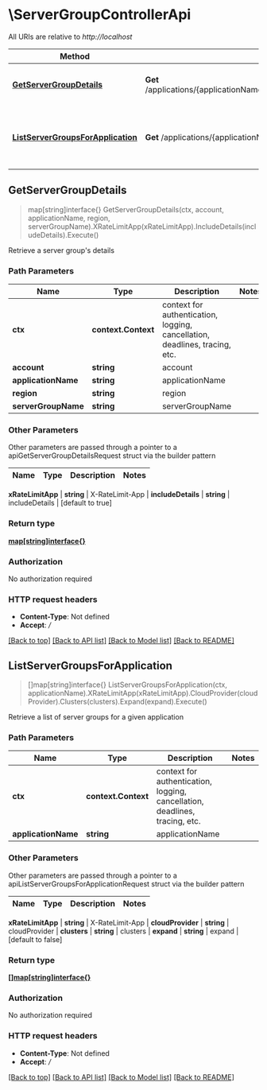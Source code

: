 # \ServerGroupControllerApi

All URIs are relative to *http://localhost*

Method | HTTP request | Description
------------- | ------------- | -------------
[**GetServerGroupDetails**](ServerGroupControllerApi.md#GetServerGroupDetails) | **Get** /applications/{applicationName}/serverGroups/{account}/{region}/{serverGroupName} | Retrieve a server group&#39;s details
[**ListServerGroupsForApplication**](ServerGroupControllerApi.md#ListServerGroupsForApplication) | **Get** /applications/{applicationName}/serverGroups | Retrieve a list of server groups for a given application



## GetServerGroupDetails

> map[string]interface{} GetServerGroupDetails(ctx, account, applicationName, region, serverGroupName).XRateLimitApp(xRateLimitApp).IncludeDetails(includeDetails).Execute()

Retrieve a server group's details

### Path Parameters


Name | Type | Description  | Notes
------------- | ------------- | ------------- | -------------
**ctx** | **context.Context** | context for authentication, logging, cancellation, deadlines, tracing, etc.
**account** | **string** | account | 
**applicationName** | **string** | applicationName | 
**region** | **string** | region | 
**serverGroupName** | **string** | serverGroupName | 

### Other Parameters

Other parameters are passed through a pointer to a apiGetServerGroupDetailsRequest struct via the builder pattern


Name | Type | Description  | Notes
------------- | ------------- | ------------- | -------------




 **xRateLimitApp** | **string** | X-RateLimit-App | 
 **includeDetails** | **string** | includeDetails | [default to true]

### Return type

[**map[string]interface{}**](map[string]interface{}.md)

### Authorization

No authorization required

### HTTP request headers

- **Content-Type**: Not defined
- **Accept**: */*

[[Back to top]](#) [[Back to API list]](../README.md#documentation-for-api-endpoints)
[[Back to Model list]](../README.md#documentation-for-models)
[[Back to README]](../README.md)


## ListServerGroupsForApplication

> []map[string]interface{} ListServerGroupsForApplication(ctx, applicationName).XRateLimitApp(xRateLimitApp).CloudProvider(cloudProvider).Clusters(clusters).Expand(expand).Execute()

Retrieve a list of server groups for a given application

### Path Parameters


Name | Type | Description  | Notes
------------- | ------------- | ------------- | -------------
**ctx** | **context.Context** | context for authentication, logging, cancellation, deadlines, tracing, etc.
**applicationName** | **string** | applicationName | 

### Other Parameters

Other parameters are passed through a pointer to a apiListServerGroupsForApplicationRequest struct via the builder pattern


Name | Type | Description  | Notes
------------- | ------------- | ------------- | -------------

 **xRateLimitApp** | **string** | X-RateLimit-App | 
 **cloudProvider** | **string** | cloudProvider | 
 **clusters** | **string** | clusters | 
 **expand** | **string** | expand | [default to false]

### Return type

[**[]map[string]interface{}**](map[string]interface{}.md)

### Authorization

No authorization required

### HTTP request headers

- **Content-Type**: Not defined
- **Accept**: */*

[[Back to top]](#) [[Back to API list]](../README.md#documentation-for-api-endpoints)
[[Back to Model list]](../README.md#documentation-for-models)
[[Back to README]](../README.md)


